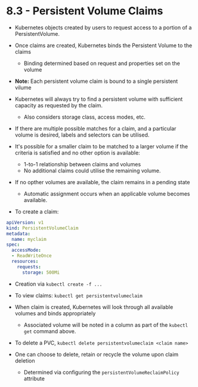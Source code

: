 # 8.3 - Persistent Volume Claims

- Kubernetes objects created by users to request access to a portion of a PersistentVolume.
- Once claims are created, Kubernetes binds the Persistent Volume to the claims
  - Binding determined based on request and properties set on the volume

- **Note:** Each persistent volume claim is bound to a single persistent vilume

- Kubernetes will always try to find a persistent volume with sufficient capacity as requested by the claim.
  - Also considers storage class, access modes, etc.

- If there are multiple possible matches for a claim, and a particular volume is desired, labels and selectors can be utilised.

- It's possible for a smaller claim to be matched to a larger volume if the criteria is satisfied and no other option is available:
  - 1-to-1 relationship between claims and volumes
  - No additional claims could utilise the remaining volume.

- If no opther volumes are available, the claim remains in a pending state
  - Automatic assignment occurs when an applicable volume becomes available.

- To create a claim:

```yaml
apiVersion: v1
kind: PersistentVolumeClaim
metadata:
  name: myclaim
spec:
  accessMode:
  - ReadWriteOnce
  resources:
    requests:
      storage: 500Mi
```

- Creation via `kubectl create -f ...`
- To view claims: `kubectl get persistentvolumeclaim`

- When claim is created, Kubernetes will look through all available volumes and binds appropriately
  - Associated volume will be noted in a column as part of the `kubectl get` command above.

- To delete a PVC, `kubectl delete persistentvolumeclaim <claim name>`

- One can choose to delete, retain or recycle the volume upon claim deletion
  - Determined via configuring the `persistentVolumeReclaimPolicy` attribute
